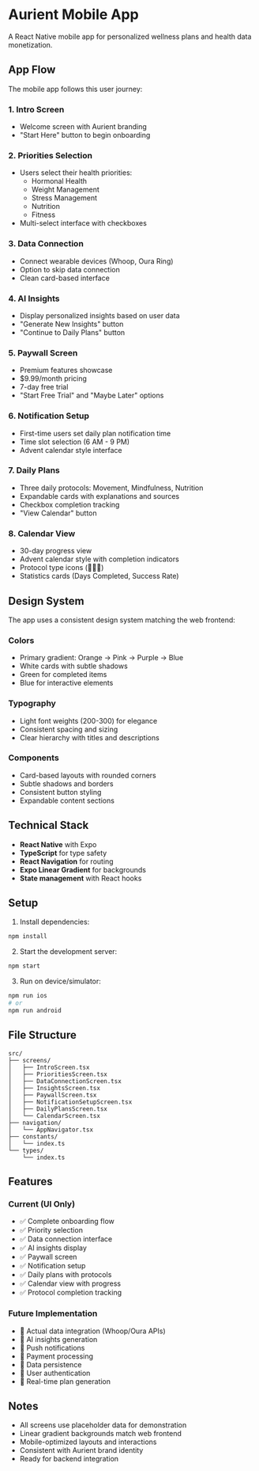 # Aurient Mobile App

A React Native mobile app for personalized wellness plans and health data monetization.

## App Flow

The mobile app follows this user journey:

### 1. Intro Screen
- Welcome screen with Aurient branding
- "Start Here" button to begin onboarding

### 2. Priorities Selection
- Users select their health priorities:
  - Hormonal Health
  - Weight Management  
  - Stress Management
  - Nutrition
  - Fitness
- Multi-select interface with checkboxes

### 3. Data Connection
- Connect wearable devices (Whoop, Oura Ring)
- Option to skip data connection
- Clean card-based interface

### 4. AI Insights
- Display personalized insights based on user data
- "Generate New Insights" button
- "Continue to Daily Plans" button

### 5. Paywall Screen
- Premium features showcase
- $9.99/month pricing
- 7-day free trial
- "Start Free Trial" and "Maybe Later" options

### 6. Notification Setup
- First-time users set daily plan notification time
- Time slot selection (6 AM - 9 PM)
- Advent calendar style interface

### 7. Daily Plans
- Three daily protocols: Movement, Mindfulness, Nutrition
- Expandable cards with explanations and sources
- Checkbox completion tracking
- "View Calendar" button

### 8. Calendar View
- 30-day progress view
- Advent calendar style with completion indicators
- Protocol type icons (🏃🧘🥗)
- Statistics cards (Days Completed, Success Rate)

## Design System

The app uses a consistent design system matching the web frontend:

### Colors
- Primary gradient: Orange → Pink → Purple → Blue
- White cards with subtle shadows
- Green for completed items
- Blue for interactive elements

### Typography
- Light font weights (200-300) for elegance
- Consistent spacing and sizing
- Clear hierarchy with titles and descriptions

### Components
- Card-based layouts with rounded corners
- Subtle shadows and borders
- Consistent button styling
- Expandable content sections

## Technical Stack

- **React Native** with Expo
- **TypeScript** for type safety
- **React Navigation** for routing
- **Expo Linear Gradient** for backgrounds
- **State management** with React hooks

## Setup

1. Install dependencies:
```bash
npm install
```

2. Start the development server:
```bash
npm start
```

3. Run on device/simulator:
```bash
npm run ios
# or
npm run android
```

## File Structure

```
src/
├── screens/
│   ├── IntroScreen.tsx
│   ├── PrioritiesScreen.tsx
│   ├── DataConnectionScreen.tsx
│   ├── InsightsScreen.tsx
│   ├── PaywallScreen.tsx
│   ├── NotificationSetupScreen.tsx
│   ├── DailyPlansScreen.tsx
│   └── CalendarScreen.tsx
├── navigation/
│   └── AppNavigator.tsx
├── constants/
│   └── index.ts
└── types/
    └── index.ts
```

## Features

### Current (UI Only)
- ✅ Complete onboarding flow
- ✅ Priority selection
- ✅ Data connection interface
- ✅ AI insights display
- ✅ Paywall screen
- ✅ Notification setup
- ✅ Daily plans with protocols
- ✅ Calendar view with progress
- ✅ Protocol completion tracking

### Future Implementation
- 🔄 Actual data integration (Whoop/Oura APIs)
- 🔄 AI insights generation
- 🔄 Push notifications
- 🔄 Payment processing
- 🔄 Data persistence
- 🔄 User authentication
- 🔄 Real-time plan generation

## Notes

- All screens use placeholder data for demonstration
- Linear gradient backgrounds match web frontend
- Mobile-optimized layouts and interactions
- Consistent with Aurient brand identity
- Ready for backend integration 